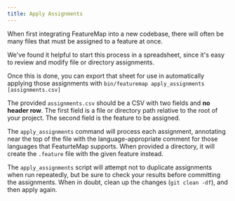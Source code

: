```yaml
---
title: Apply Assignments
---
```


When first integrating FeatureMap into a new codebase, there will often be many files that must be assigned to a feature at once.

We've found it helpful to start this process in a spreadsheet, since it's easy to review and modify file or directory assignments.

Once this is done, you can export that sheet for use in automatically applying those assignments with `bin/featuremap apply_assignments [assignments.csv]`

The provided `assignments.csv` should be a CSV with two fields and **no header row**.  The first field is a file or directory path relative to the root of your project.  The second field is the feature to be assigned.

The `apply_assignments` command will process each assignment, annotating near the top of the file with the language-appropriate comment for those languages that FeaturteMap supports.  When provided a directory, it will create the `.feature` file with the given feature instead.

The `apply_assignments` script will attempt not to duplicate assignments when run repeatedly, but be sure to check your results before committing the assignments.  When in doubt, clean up the changes (`git clean -df`), and then apply again.
